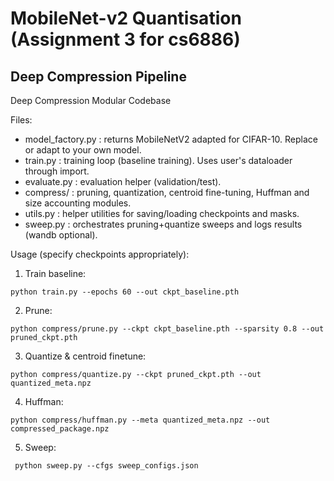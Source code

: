 # MobileNet-v2 Quantisation (Assignment 3 for cs6886)




## Deep Compression Pipeline
 Deep Compression Modular Codebase

Files:
 - model_factory.py : returns MobileNetV2 adapted for CIFAR-10. Replace or adapt to your own model.
 - train.py         : training loop (baseline training). Uses user's dataloader through import.
 - evaluate.py      : evaluation helper (validation/test).
 - compress/        : pruning, quantization, centroid fine-tuning, Huffman and size accounting modules.
 - utils.py         : helper utilities for saving/loading checkpoints and masks.
 - sweep.py         : orchestrates pruning+quantize sweeps and logs results (wandb optional).

Usage (specify checkpoints appropriately):
 1) Train baseline: 
 ``` 
 python train.py --epochs 60 --out ckpt_baseline.pth
 ```
 2) Prune: 
  ```
  python compress/prune.py --ckpt ckpt_baseline.pth --sparsity 0.8 --out pruned_ckpt.pth
   ```
 3) Quantize & centroid finetune: 
  ```
  python compress/quantize.py --ckpt pruned_ckpt.pth --out quantized_meta.npz
   ```
 4) Huffman: 
  ```
  python compress/huffman.py --meta quantized_meta.npz --out compressed_package.npz
   ```
 5) Sweep: 
 ```
  python sweep.py --cfgs sweep_configs.json
   ```
